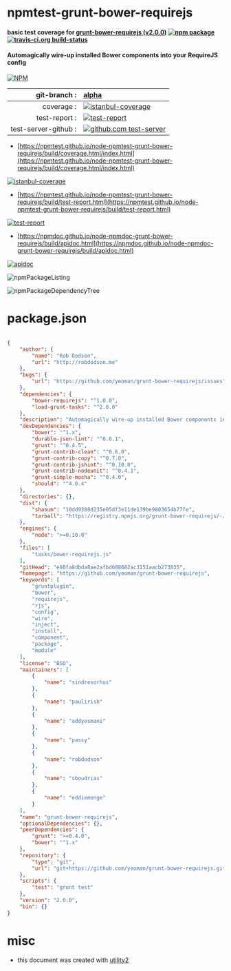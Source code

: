 # npmtest-grunt-bower-requirejs

#### basic test coverage for  [grunt-bower-requirejs (v2.0.0)](https://github.com/yeoman/grunt-bower-requirejs)  [![npm package](https://img.shields.io/npm/v/npmtest-grunt-bower-requirejs.svg?style=flat-square)](https://www.npmjs.org/package/npmtest-grunt-bower-requirejs) [![travis-ci.org build-status](https://api.travis-ci.org/npmtest/node-npmtest-grunt-bower-requirejs.svg)](https://travis-ci.org/npmtest/node-npmtest-grunt-bower-requirejs)

#### Automagically wire-up installed Bower components into your RequireJS config

[![NPM](https://nodei.co/npm/grunt-bower-requirejs.png?downloads=true&downloadRank=true&stars=true)](https://www.npmjs.com/package/grunt-bower-requirejs)

| git-branch : | [alpha](https://github.com/npmtest/node-npmtest-grunt-bower-requirejs/tree/alpha)|
|--:|:--|
| coverage : | [![istanbul-coverage](https://npmtest.github.io/node-npmtest-grunt-bower-requirejs/build/coverage.badge.svg)](https://npmtest.github.io/node-npmtest-grunt-bower-requirejs/build/coverage.html/index.html)|
| test-report : | [![test-report](https://npmtest.github.io/node-npmtest-grunt-bower-requirejs/build/test-report.badge.svg)](https://npmtest.github.io/node-npmtest-grunt-bower-requirejs/build/test-report.html)|
| test-server-github : | [![github.com test-server](https://npmtest.github.io/node-npmtest-grunt-bower-requirejs/GitHub-Mark-32px.png)](https://npmtest.github.io/node-npmtest-grunt-bower-requirejs/build/app/index.html) | | build-artifacts : | [![build-artifacts](https://npmtest.github.io/node-npmtest-grunt-bower-requirejs/glyphicons_144_folder_open.png)](https://github.com/npmtest/node-npmtest-grunt-bower-requirejs/tree/gh-pages/build)|

- [https://npmtest.github.io/node-npmtest-grunt-bower-requirejs/build/coverage.html/index.html](https://npmtest.github.io/node-npmtest-grunt-bower-requirejs/build/coverage.html/index.html)

[![istanbul-coverage](https://npmtest.github.io/node-npmtest-grunt-bower-requirejs/build/screenCapture.buildCi.browser.%252Ftmp%252Fbuild%252Fcoverage.lib.html.png)](https://npmtest.github.io/node-npmtest-grunt-bower-requirejs/build/coverage.html/index.html)

- [https://npmtest.github.io/node-npmtest-grunt-bower-requirejs/build/test-report.html](https://npmtest.github.io/node-npmtest-grunt-bower-requirejs/build/test-report.html)

[![test-report](https://npmtest.github.io/node-npmtest-grunt-bower-requirejs/build/screenCapture.buildCi.browser.%252Ftmp%252Fbuild%252Ftest-report.html.png)](https://npmtest.github.io/node-npmtest-grunt-bower-requirejs/build/test-report.html)

- [https://npmdoc.github.io/node-npmdoc-grunt-bower-requirejs/build/apidoc.html](https://npmdoc.github.io/node-npmdoc-grunt-bower-requirejs/build/apidoc.html)

[![apidoc](https://npmdoc.github.io/node-npmdoc-grunt-bower-requirejs/build/screenCapture.buildCi.browser.%252Ftmp%252Fbuild%252Fapidoc.html.png)](https://npmdoc.github.io/node-npmdoc-grunt-bower-requirejs/build/apidoc.html)

![npmPackageListing](https://npmtest.github.io/node-npmtest-grunt-bower-requirejs/build/screenCapture.npmPackageListing.svg)

![npmPackageDependencyTree](https://npmtest.github.io/node-npmtest-grunt-bower-requirejs/build/screenCapture.npmPackageDependencyTree.svg)



# package.json

```json

{
    "author": {
        "name": "Rob Dodson",
        "url": "http://robdodson.me"
    },
    "bugs": {
        "url": "https://github.com/yeoman/grunt-bower-requirejs/issues"
    },
    "dependencies": {
        "bower-requirejs": "^1.0.0",
        "load-grunt-tasks": "^2.0.0"
    },
    "description": "Automagically wire-up installed Bower components into your RequireJS config",
    "devDependencies": {
        "bower": "^1.x",
        "durable-json-lint": "^0.0.1",
        "grunt": "^0.4.5",
        "grunt-contrib-clean": "^0.6.0",
        "grunt-contrib-copy": "^0.7.0",
        "grunt-contrib-jshint": "^0.10.0",
        "grunt-contrib-nodeunit": "^0.4.1",
        "grunt-simple-mocha": "^0.4.0",
        "should": "^4.0.4"
    },
    "directories": {},
    "dist": {
        "shasum": "10dd9288d235e05df3e11de139be9803654b77fe",
        "tarball": "https://registry.npmjs.org/grunt-bower-requirejs/-/grunt-bower-requirejs-2.0.0.tgz"
    },
    "engines": {
        "node": ">=0.10.0"
    },
    "files": [
        "tasks/bower-requirejs.js"
    ],
    "gitHead": "e80fa8dbda8ae2afbd608682ac3151aacb273835",
    "homepage": "https://github.com/yeoman/grunt-bower-requirejs",
    "keywords": [
        "gruntplugin",
        "bower",
        "requirejs",
        "rjs",
        "config",
        "wire",
        "inject",
        "install",
        "component",
        "package",
        "module"
    ],
    "license": "BSD",
    "maintainers": [
        {
            "name": "sindresorhus"
        },
        {
            "name": "paulirish"
        },
        {
            "name": "addyosmani"
        },
        {
            "name": "passy"
        },
        {
            "name": "robdodson"
        },
        {
            "name": "sboudrias"
        },
        {
            "name": "eddiemonge"
        }
    ],
    "name": "grunt-bower-requirejs",
    "optionalDependencies": {},
    "peerDependencies": {
        "grunt": ">=0.4.0",
        "bower": "^1.x"
    },
    "repository": {
        "type": "git",
        "url": "git+https://github.com/yeoman/grunt-bower-requirejs.git"
    },
    "scripts": {
        "test": "grunt test"
    },
    "version": "2.0.0",
    "bin": {}
}
```



# misc
- this document was created with [utility2](https://github.com/kaizhu256/node-utility2)
